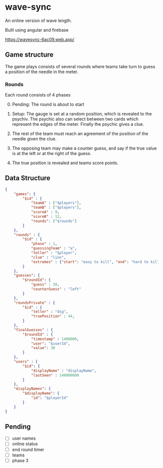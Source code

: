 # wave-sync

An online version of wave length.

Built using angular and firebase

https://wavesync-6ac09.web.app/

## Game structure

The game plays consists of several rounds where teams take turn to guess a position of the needle in the meter.

### Rounds

Each round consists of 4 phases

0. Pending: The round is about to start

1. Setup: The gauge is set at a random position, which is revealed to the psychiv. The psychic also can select between two cards which represent the edges of the meter. Finally the psychic gives a clue.

2. The rest of the team must reach an agreement of the position of the needle given the clue.

3. The opposing team may make a counter guess, and say if the true value is at the left or at the right of the guess.

4. The true position is revealed and teams score points.

## Data Structure

````json
{
    "games": {
        "$id" : {
            "teamA" : ["$players"],
            "teamB" : ["$players"],
            "scoreA" : 9,
            "scoreB" : 12,
            "rounds": ["$rounds"] 
        }
    },
    "rounds" : {
        "$id" : {
            "phase" : 1,
            "guessingTeam" : "a",
            "teller" : "$player",
            "clue" : "lion",
            "extremes" : {"start": "easy to kill", "end": "hard to kill", "startColor": "blue", "endColor": "red"}
        }
    },
    "guesses": {
        "$roundId": {
            "guess" : 30,
            "counterGuess" : "left"
        }
    },
    "roundsPrivate" : {
        "$id" : {
            "teller" : "dsg",
            "truePosition" : 44,
        }
    },
    "finalGuesses" : {
        "$roundId" : {
            "timestamp" : 1400000,
            "user": "$userId",
            "value": 30
        }
    },
    "users" : {
        "$id": {
            "displayName" : "displayName",
            "lastSeen" : 140000000
        }
    },
    "displayNames": {
        "$displayName": {
            "id": "$playerId"
        }
    }
}
````

## Pending

- [ ] user names
- [ ] online status
- [ ] end round timer
- [ ] teams
- [ ] phase 3

